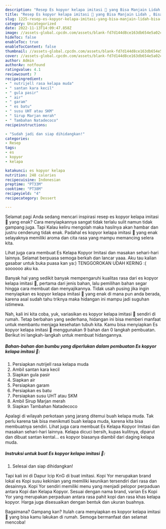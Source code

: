 ```yaml
---
description: "Resep Es kopyor kelapa imitasi 🍷 yang Bisa Manjain Lidah , Bisa Manjain Lidah"
title: "Resep Es kopyor kelapa imitasi 🍷 yang Bisa Manjain Lidah , Bisa Manjain Lidah"
slug: 1225-resep-es-kopyor-kelapa-imitasi-yang-bisa-manjain-lidah-bisa-manjain-lidah
category: Uncategorized
date: 2022-11-13T14:09:47.858Z
image: //assets-global.cpcdn.com/assets/blank-fd7d144d8ce163db654e5a02c40b08a2775adb7897d16e4062681dc7e1b2800f.png
hideToc: false
enableToc: true
enableTocContent: false
thumbnail: //assets-global.cpcdn.com/assets/blank-fd7d144d8ce163db654e5a02c40b08a2775adb7897d16e4062681dc7e1b2800f.png
cover: //assets-global.cpcdn.com/assets/blank-fd7d144d8ce163db654e5a02c40b08a2775adb7897d16e4062681dc7e1b2800f.png
author: Admin
authorAv: notfound
ratingvalue: 4.1
reviewcount: 7
recipeingredient:
- " nutrijell rasa kelapa muda"
- " santan kara kecil"
- " gula pasir"
- " air"
- " garam"
- " es batu"
- " susu UHT atau SKM"
- " Sirup Marjan merah"
- " Tambahan Natadecoco"
recipeinstructions:

- "Sudah jadi dan siap dihidangkan!"
categories:
- Resep
tags:
- es
- kopyor
- kelapa

katakunci: es kopyor kelapa 
nutrition: 248 calories
recipecuisine: Indonesian
preptime: "PT33M"
cooktime: "PT38M"
recipeyield: "4"
recipecategory: Dessert

---
```



Selamat pagi Anda sedang mencari inspirasi resep es kopyor kelapa imitasi 🍷 yang enak? Cara menyiapkannya sangat tidak terlalu sulit namun tidak gampang juga. Tapi Kalau keliru mengolah maka hasilnya akan hambar dan justru cenderung tidak enak. Padahal es kopyor kelapa imitasi 🍷 yang enak selayaknya memiliki aroma dan cita rasa yang mampu memancing selera kita.


Lihat juga cara membuat Es Kelapa Kopyor Imitasi dan masakan sehari-hari lainnya. Selamat berpuasa semoga berkah dan lancar yaaa. Aku tau kalian gasabar untuk buka puasa kan ya:) TENGGOROKAN UDAH KERING :( soooooo aku ka.

Banyak hal yang sedikit banyak mempengaruhi kualitas rasa dari es kopyor kelapa imitasi 🍷, pertama dari jenis bahan, lalu pemilihan bahan segar hingga cara membuat dan menyajikannya. Tidak usah pusing jika ingin menyiapkan es kopyor kelapa imitasi 🍷 yang enak di mana pun anda berada, karena asal sudah tahu triknya maka hidangan ini mampu jadi suguhan istimewa.


Nah, kali ini kita coba, yuk, variasikan es kopyor kelapa imitasi 🍷 sendiri di rumah. Tetap berbahan yang sederhana, hidangan ini bisa memberi manfaat untuk membantu menjaga kesehatan tubuh kita. Kamu bisa menyiapkan Es kopyor kelapa imitasi 🍷 menggunakan 9 bahan dan 0 langkah pembuatan. Berikut ini langkah-langkah untuk membuat hidangannya.

<!--inarticleads1-->

##### Bahan-bahan dan bumbu yang diperlukan dalam pembuatan Es kopyor kelapa imitasi 🍷:

1. Persiapkan  nutrijell rasa kelapa muda
1. Ambil  santan kara kecil
1. Siapkan  gula pasir
1. Siapkan  air
1. Persiapkan  garam
1. Persiapkan  es batu
1. Persiapkan  susu UHT atau SKM
1. Ambil  Sirup Marjan merah
1. Siapkan  Tambahan Natadecoco


Apalagi di wilayah perkotaan yang jarang ditemui buah kelapa muda. Tak perlu karena tak bisa menikmati buah kelapa muda, karena kita bisa membuatnya sendiri. Lihat juga cara membuat Es Kelapa Kopyor Imitasi dan masakan sehari-hari lainnya. Kelapa dicuci bersih, kupas kulitnya, diparut dan dibuat santan kental… es kopyor biasanya diambil dari daging kelapa muda. 

<!--inarticleads2-->

##### Instruksi untuk buat Es kopyor kelapa imitasi 🍷:


1. Selesai dan siap dihidangkan!

Tapi kali ini di Dapur Icip KnG di buat imitasi. Kopi Yor merupakan brand lokal es Kopi susu kekinian yang memiliki keunikan tersendiri dari rasa dan desainnya. Kopi Yor sendiri memiliki menu yang menjadi pelopor perpaduan antara Kopi dan Kelapa Kopyor. Sesuai dengan nama brand, varian Es Kopi Yor yang merupakan perpaduan antara rasa pahit kopi dan rasa khas kelapa kopyor. Harga juga disesuaikan dengan bentuk dan ukuran buahnya. 

Bagaimana? Gampang kan? Itulah cara menyiapkan es kopyor kelapa imitasi 🍷 yang bisa kamu lakukan di rumah. Semoga bermanfaat dan selamat mencoba!
